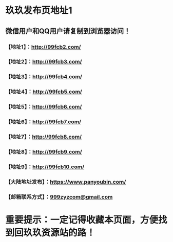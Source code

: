# 玖玖发布页地址1
## 微信用户和QQ用户请复制到浏览器访问！
### 【地址1】：http://99fcb2.com/
### 【地址2】：http://99fcb3.com/
### 【地址3】：http://99fcb4.com/
### 【地址4】：http://99fcb5.com/
### 【地址5】：http://99fcb6.com/
### 【地址6】：http://99fcb7.com/
### 【地址7】：http://99fcb8.com/
### 【地址8】：http://99fcb9.com/
### 【地址9】：http://99fcb10.com/
### 【大陆地址发布】：https://www.panyoubin.com/
### 【邮箱联系方式】：999zyzcom@gmail.com
# 重要提示：一定记得收藏本页面，方便找到回玖玖资源站的路！
